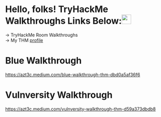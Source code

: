 # Hello, folks! TryHackMe Walkthroughs Links Below:<img src="https://raw.githubusercontent.com/MartinHeinz/MartinHeinz/master/wave.gif" width="30px">
-> TryHackMe Room Walkthroughs
</br>
-> My THM <a href="https://tryhackme.com/p/Azt3c">profile</a>

# Blue Walkthrough
https://azt3c.medium.com/blue-walkthrough-thm-dbd0a5af36f6

# Vulnversity Walkthrough
https://azt3c.medium.com/vulnversity-walkthrough-thm-d59a373dbdb8
